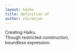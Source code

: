 ```yaml
---
layout: haiku
title: definition of
author: chironjon
---  
```

  
Creating Haiku.<br>
Though restricted construction,<br>
boundless expression.<br>
